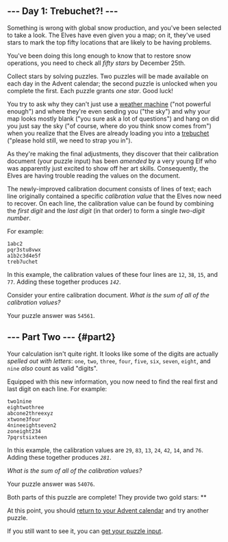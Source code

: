## \-\-- Day 1: Trebuchet?! \-\--

Something is wrong with global snow production, and you\'ve been
selected to take a look. The Elves have even given you a map; on it,
they\'ve used stars to mark the top fifty locations that are likely to
be having problems.

You\'ve been doing this long enough to know that to restore snow
operations, you need to check all *fifty stars* by December 25th.

Collect stars by solving puzzles. Two puzzles will be made available on
each day in the Advent calendar; the second puzzle is unlocked when you
complete the first. Each puzzle grants *one star*. Good luck!

You try to ask why they can\'t just use a [weather machine](/2015/day/1)
(\"not powerful enough\") and where they\'re even sending you (\"the
sky\") and why your map looks mostly blank (\"you sure ask a lot of
questions\")
and
hang on did you just say the sky (\"of course, where do you think snow
comes from\") when you realize that the Elves are already loading you
into a
[trebuchet](https://en.wikipedia.org/wiki/Trebuchet)
(\"please hold still, we need to strap you in\").

As they\'re making the final adjustments, they discover that their
calibration document (your puzzle input) has been *amended* by a very
young Elf who was apparently just excited to show off her art skills.
Consequently, the Elves are having trouble reading the values on the
document.

The newly-improved calibration document consists of lines of text; each
line originally contained a specific *calibration value* that the Elves
now need to recover. On each line, the calibration value can be found by
combining the *first digit* and the *last digit* (in that order) to form
a single *two-digit number*.

For example:

    1abc2
    pqr3stu8vwx
    a1b2c3d4e5f
    treb7uchet

In this example, the calibration values of these four lines are `12`,
`38`, `15`, and `77`. Adding these together produces *`142`*.

Consider your entire calibration document. *What is the sum of all of
the calibration values?*

Your puzzle answer was `54561`.

## \-\-- Part Two \-\-- {#part2}

Your calculation isn\'t quite right. It looks like some of the digits
are actually *spelled out with letters*: `one`, `two`, `three`, `four`,
`five`, `six`, `seven`, `eight`, and `nine` *also* count as valid
\"digits\".

Equipped with this new information, you now need to find the real first
and last digit on each line. For example:

    two1nine
    eightwothree
    abcone2threexyz
    xtwone3four
    4nineeightseven2
    zoneight234
    7pqrstsixteen

In this example, the calibration values are `29`, `83`, `13`, `24`,
`42`, `14`, and `76`. Adding these together produces *`281`*.

*What is the sum of all of the calibration values?*

Your puzzle answer was `54076`.

Both parts of this puzzle are complete! They provide two gold stars:
\*\*

At this point, you should [return to your Advent calendar](/2023) and
try another puzzle.

If you still want to see it, you can [get your puzzle
input](1/input).
